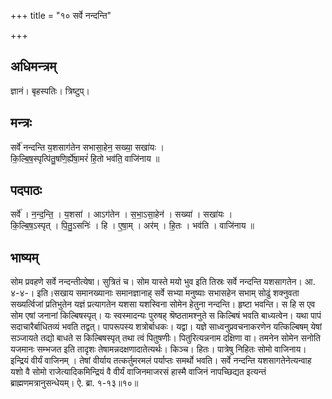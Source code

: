 +++
title = "१० सर्वे नन्दन्ति"

+++
## अधिमन्त्रम्
ज्ञानं। बृहस्पतिः। त्रिष्टुप्।

## मन्त्रः
सर्वे॑ नन्दन्ति य॒शसाग॑तेन सभासा॒हेन॒ सख्या॒ सखा॑यः ।  
कि॒ल्बि॒ष॒स्पृत्पि॑तु॒षणि॒र्ह्ये॑षा॒मरं॑ हि॒तो भव॑ति॒ वाजि॑नाय ॥

## पदपाठः
सर्वे॑ । न॒न्द॒न्ति॒ । य॒शसा॑ । आऽग॑तेन । स॒भा॒ऽसा॒हेन॑ । सख्या॑ । सखा॑यः ।  
कि॒ल्बि॒ष॒ऽस्पृत् । पि॒तु॒ऽसनिः॑ । हि । ए॒षा॒म् । अर॑म् । हि॒तः । भव॑ति । वाजि॑नाय ॥

## भाष्यम्
सोम प्रवहणे सर्वे नन्दन्तीत्येषा। सुत्रितं च। सोम यास्ते मयो भुव इति तिस्रः सर्वे नन्दन्ति यशसागतेन। आ. ४-४-। इति।सखाय समानख्यानाः समानज्ञानाह् सर्वे सभ्या मनुष्याः सभासहेन सभाम् सोढुं शक्नुवता सख्यर्त्विजां प्रतिभुतेन यज्ञं प्रत्यागतेन यशसा यशस्विना सोमेन हेतुना नन्दन्ति। हृष्टा भवन्ति। स हि स एव सोम एषां जनानां किल्बिषस्पृत्। यः स्वस्मादन्यः पुरुषह् श्रॆष्ठतामश्नुते स किल्बिषं भवति बाध्यत्वेन। यथा पापं सदाचारैर्बाधितव्यं भवति तद्वत्। पापरूपस्य शत्रोर्बाधकः। यद्वा। यज्ञे साध्वनुप्रवचनाकरणेन यत्किल्बिषम् येषां सञ्जायते तद्यो बाधते स किल्बिषस्पृत् तथा त्वं पितुषणीः। पितुरित्यन्ननाम दक्षिणा वा। तमनेन सोमेन सनोति यजमानः सम्भजत इति तादृशः तेषामन्नदक्षणादातेत्यर्थः। किञ्च। हितः। पात्रेषु निहितः सोमो वाजिनाय। इन्द्रियं वीर्यं वाजिनम् । तेषां वीर्याय तत्कर्तुमरमलं पर्याप्तः समर्थो भवति। सर्वे नन्दन्ति यशसागतेनेत्यन्वाह यशो वै सोमो राजेत्यादिकमिन्द्रियं वै वीर्यं वाजिनमाजरसं हास्मै वाजिनं नापच्छिद्यत इत्यन्तं ब्राह्मणमत्रानुसन्धेयम्। ऐ. ब्रा. १-१३॥१०॥